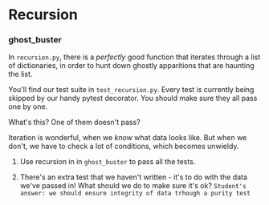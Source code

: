 # Recursion

### ghost_buster

In `recursion.py`, there is a _perfectly_ good function that iterates through a list of dictionaries, in order to hunt down ghostly apparitions that are haunting the list.

You'll find our test suite in `test_recursion.py`. Every test is currently being skipped by our handy pytest decorator. You should make sure they all pass one by one.

What's this? One of them doesn't pass?

Iteration is wonderful, when we _know_ what data looks like. But when we don't, we have to check a lot of conditions, which becomes unwieldy.

1. Use recursion in in `ghost_buster` to pass all the tests.

2. There's an extra test that we haven't written - it's to do with the data we've passed in! What should we do to make sure it's ok? 
`Student's answer: we should ensure integrity of data trhough a purity test` 